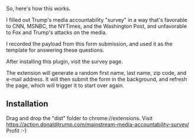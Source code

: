 So, here's how this works. 

I filled out Trump's media accountability "survey" in a way that's favorable to
CNN, MSNBC, the NYTimes, and the Washington Post, and unfavorable to Fox and Trump's attacks on the media.

I recorded the payload from this form submission, and used it as the template for answering these questions.

After installing this plugin, visit the survey page.

The extension will generate a random first name, last name, zip code, and e-mail address.
It will then submit the form in the background, and refresh the page, which will trigger it to start over again.

## Installation

Drag and drop the "dist" folder to chrome://extensions.
Visit https://action.donaldjtrump.com/mainstream-media-accountability-survey/
Profit :-)